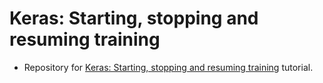 # Keras: Starting, stopping and resuming training
- Repository for [Keras: Starting, stopping and resuming training](https://www.pyimagesearch.com/2019/09/23/keras-starting-stopping-and-resuming-training/) tutorial.

